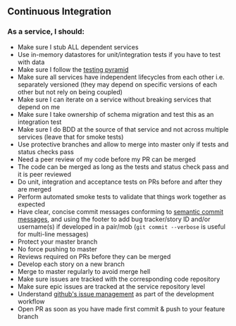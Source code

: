 ## Continuous Integration

### As a service, I should:

- Make sure I stub ALL dependent services
- Use in-memory datastores for unit/integration tests if you have to test with data
- Make sure I follow the [testing pyramid](https://googletesting.blogspot.co.uk/2015/04/just-say-no-to-more-end-to-end-tests.html)
- Make sure all services have independent lifecycles from each other i.e. separately versioned (they may depend on specific versions of each other but not rely on being coupled)
- Make sure I can iterate on a service without breaking services that depend on me
- Make sure I take ownership of schema migration and test this as an integration test
- Make sure I do BDD at the source of that service and not across multiple services (leave that for smoke tests)
- Use protective branches and allow to merge into master only if tests and status checks pass
- Need a peer review of my code before my PR can be merged
- The code can be merged as long as the tests and status check pass and it is peer reviewed
- Do unit, integration and acceptance tests on PRs before and after they are merged
- Perform automated smoke tests to validate that things work together as expected
- Have clear, concise commit messages conforming to [semantic commit messages](https://docs.google.com/document/d/1QrDFcIiPjSLDn3EL15IJygNPiHORgU1_OOAqWjiDU5Y/edit#), and using the footer to add bug tracker/story ID and/or username(s) if developed in a pair/mob (`git commit --verbose` is useful for multi-line messages)
- Protect your master branch
- No force pushing to master
- Reviews required on PRs before they can be merged
- Develop each story on a new branch
- Merge to master regularly to avoid merge hell
- Make sure issues are tracked with the corresponding code repository
- Make sure epic issues are tracked at the service repository level
- Understand [github's issue management](https://help.github.com/articles/closing-issues-via-commit-messages/) as part of the development workflow 
- Open PR as soon as you have made first commit & push to your feature branch
